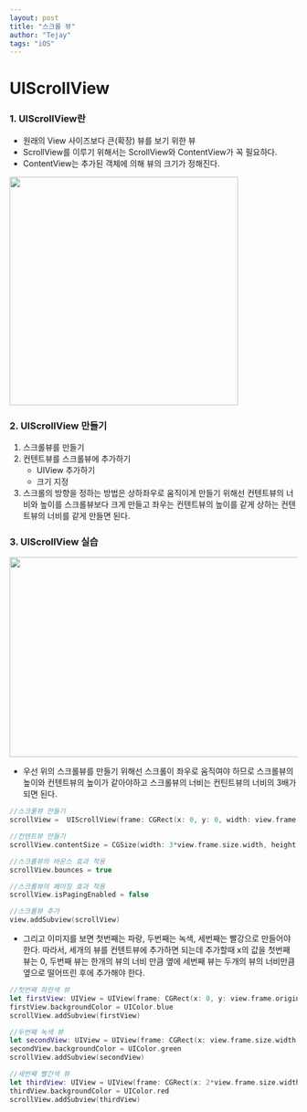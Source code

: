 ```yaml
---
layout: post
title: "스크롤 뷰"
author: "Tejay"
tags: "iOS"
---
```


# UIScrollView

### 1. UIScrollView란

- 원래의 View 사이즈보다 큰(확장) 뷰를 보기 위한 뷰
- ScrollView를 이루기 위해서는 ScrollView와 ContentView가 꼭 필요하다.
- ContentView는 추가된 객체에 의해 뷰의 크기가 정해진다.

<img src="https://simajune.github.io/img/posting/ScrollView.png" width="400px" height="400px"/>



### 2. UIScrollView 만들기

1. 스크롤뷰를 만들기
2. 컨텐트뷰를 스크롤뷰에 추가하기
   - UIView 추가하기
   - 크기 지정
3. 스크롤의 방향을 정하는 방법은 상하좌우로 움직이게 만들기 위해선 컨텐트뷰의 너비와 높이를 스크롤뷰보다 크게 만들고 좌우는 컨텐트뷰의 높이를 같게 상하는 컨텐트뷰의 너비를 같게 만들면 된다.



### 3. UIScrollView 실습

<img src="https://simajune.github.io/img/posting/ScrollView1.png" width="600px" height="350px"/>

- 우선 위의 스크롤뷰를 만들기 위해선 스크롤이 좌우로 움직여야 하므로 스크롤뷰의 높이와 컨텐트뷰의 높이가 같아야하고 스크롤뷰의 너비는 컨틴트뷰의 너비의 3배가 되면 된다.

```swift
//스크롤뷰 만들기
scrollView =  UIScrollView(frame: CGRect(x: 0, y: 0, width: view.frame.size.width, height: view.frame.size.height))

//컨텐트뷰 만들기
scrollView.contentSize = CGSize(width: 3*view.frame.size.width, height: view.frame.size.height)

//스크롤뷰의 바운스 효과 적용
scrollView.bounces = true

//스크롤뷰의 페이징 효과 적용
scrollView.isPagingEnabled = false

//스크롤뷰 추가
view.addSubview(scrollView)
```

- 그리고 이미지를 보면 첫번째는 파랑, 두번째는 녹색, 세번째는 빨강으로 만들어야한다. 따라서, 세개의 뷰를 컨텐트뷰에 추가하면 되는데 추가할때 x의 값을 첫번째 뷰는 0, 두번째 뷰는 한개의 뷰의 너비 만큼 옆에 세번째 뷰는 두개의 뷰의 너비만큼 옆으로 떨어뜨린 후에 추가해야 한다.

```swift
//첫번째 파란색 뷰
let firstView: UIView = UIView(frame: CGRect(x: 0, y: view.frame.origin.y, width: view.frame.size.width, height: view.frame.size.height))
firstView.backgroundColor = UIColor.blue
scrollView.addSubview(firstView)

//두번째 녹색 뷰        
let secondView: UIView = UIView(frame: CGRect(x: view.frame.size.width, y: view.frame.origin.y, width: view.frame.size.width, height: view.frame.size.height))
secondView.backgroundColor = UIColor.green
scrollView.addSubview(secondView)

//세번째 빨간색 뷰        
let thirdView: UIView = UIView(frame: CGRect(x: 2*view.frame.size.width, y: view.frame.origin.y, width: view.frame.size.width, height: view.frame.size.height))
thirdView.backgroundColor = UIColor.red
scrollView.addSubview(thirdView)
```
